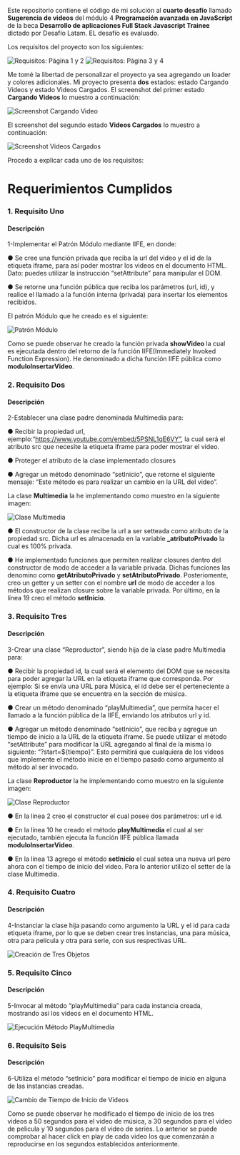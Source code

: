 Este repositorio contiene el código de mi solución al **cuarto desafío** llamado **Sugerencia de videos** del módulo 4 **Programación avanzada en JavaScript** de la beca **Desarrollo de aplicaciones Full Stack Javascript Trainee** dictado por Desafío Latam. EL desafío es evaluado.

Los requisitos del proyecto son los siguientes:

![Requisitos: Página 1 y 2](./assets/img/screenshots/requisitos_1_2-min.jpg)
![Requisitos: Página 3 y 4](./assets/img/screenshots/requisitos_3_4-min.jpg)

Me tomé la libertad de personalizar el proyecto ya sea agregando un loader y colores adicionales. Mi proyecto presenta **dos** estados: estado Cargando Videos y estado Videos Cargados. El screenshot del primer estado **Cargando Videos** lo muestro a continuación:

![Screenshot Cargando Video](./assets/img/screenshots/estado_loading.png)

El screenshot del segundo estado **Videos Cargados** lo muestro a continuación:

![Screenshot Videos Cargados](./assets/img/screenshots/estado_loaded.png)

Procedo a explicar cada uno de los requisitos:

# Requerimientos Cumplidos

### 1. Requisito Uno

#### Descripción

1-Implementar el Patrón Módulo mediante IIFE, en donde:

● Se cree una función privada que reciba la url del video y el id de la etiqueta
iframe, para así poder mostrar los videos en el documento HTML. Dato:
puedes utilizar la instrucción “setAttribute” para manipular el DOM.

● Se retorne una función pública que reciba los parámetros (url, id), y realice el
llamado a la función interna (privada) para insertar los elementos recibidos.

El patrón Módulo que he creado es el siguiente:

![Patrón Módulo](./assets/img/screenshots/code_patron_modulo.png)

Como se puede observar he creado la función privada **showVideo** la cual es ejecutada dentro del retorno de la función IIFE(Immediately Invoked Function Expression). He denominado a dicha función IIFE pública como **moduloInsertarVideo**.

### 2. Requisito Dos

#### Descripción

2-Establecer una clase padre denominada Multimedia para:

● Recibir la propiedad url, ejemplo:“https://www.youtube.com/embed/5PSNL1qE6VY”, la cual será el atributo src que necesite la etiqueta iframe para poder mostrar el video.

● Proteger el atributo de la clase implementado closures

● Agregar un método denominado “setInicio”, que retorne el siguiente mensaje: “Este método es para realizar un cambio en la URL del video”.

La clase **Multimedia** la he implementando como muestro en la siguiente imagen:

![Clase Multimedia](./assets/img/screenshots/code_clase_multimedia.png)

● El constructor de la clase recibe la url a ser setteada como atributo de la propiedad src. Dicha url es almacenada en la variable **\_atributoPrivado** la cual es 100% privada.

● He implementado funciones que permiten realizar closures dentro del constructor de modo de acceder a la variable privada. Dichas funciones las denomino como **getAtributoPrivado** y **setAtributoPrivado**. Posteriomente, creo un getter y un setter con el nombre **url** de modo de acceder a los métodos que realizan closure sobre la variable privada. Por último, en la línea 19 creo el método **setInicio**.

### 3. Requisito Tres

#### Descripción

3-Crear una clase “Reproductor”, siendo hija de la clase padre Multimedia para:

● Recibir la propiedad id, la cual será el elemento del DOM que se necesita para poder agregar la URL en la etiqueta iframe que corresponda. Por ejemplo: Si se envía una URL para Música, el id debe ser el perteneciente a la etiqueta iframe que se encuentra en la sección de música.

● Crear un método denominado “playMultimedia”, que permita hacer el llamado a la función pública de la IIFE, enviando los atributos url y id.

● Agregar un método denominado “setInicio”, que reciba y agregue un tiempo de inicio a la URL de la etiqueta iframe. Se puede utilizar el método “setAttribute” para modificar la URL agregando al final de la misma lo siguiente: “?start=${tiempo}”. Esto permitirá que cualquiera de los videos que implemente el método inicie en el tiempo pasado como argumento al método al ser invocado.

La clase **Reproductor** la he implementando como muestro en la siguiente imagen:

![Clase Reproductor](./assets/img/screenshots/code_clase_reproductor.png)

● En la linea 2 creo el constructor el cual posee dos parámetros: url e id.

● En la línea 10 he creado el método **playMultimedia** el cual al ser ejecutado, también ejecuta la función IIFE pública llamada **moduloInsertarVideo**.

● En la línea 13 agrego el método **setInicio** el cual setea una nueva url pero ahora con el tiempo de inicio del video. Para lo anterior utilizo el setter de la clase Multimedia.

### 4. Requisito Cuatro

#### Descripción

4-Instanciar la clase hija pasando como argumento la URL y el id para cada etiqueta iframe, por lo que se deben crear tres instancias, una para música, otra para película y otra para serie, con sus respectivas URL.

![Creación de Tres Objetos](./assets/img/screenshots/code_creacion_tres_objetos.png)

### 5. Requisito Cinco

#### Descripción

5-Invocar al método “playMultimedia” para cada instancia creada, mostrando así los videos en el documento HTML.

![Ejecución Método PlayMultimedia](./assets/img/screenshots/ejecucion_metodo_play_multimedia.png)

### 6. Requisito Seis

#### Descripción

6-Utiliza el método “setInicio” para modificar el tiempo de inicio en alguna de las
instancias creadas.

![Cambio de Tiempo de Inicio de Videos](./assets/img/screenshots/cambio_start_objetos_video.png)

Como se puede observar he modificado el tiempo de inicio de los tres videos a 50 segundos para el video de música, a 30 segundos para el video de pelicula y 10 segundos para el video de series. Lo anterior se puede comprobar al hacer click en play de cada video los que comenzarán a reproducirse en los segundos establecidos anteriormente.
